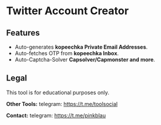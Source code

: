 # Twitter Account Creator


## Features
- Auto-generates **kopeechka Private Email Addresses**.
- Auto-fetches OTP from **kopeechka Inbox**.
- Auto-Captcha-Solver **Capsolver/Capmonster and more**.


## Legal
This tool is for educational purposes only.


**Other Tools:** telegram: https://t.me/toolsocial

**Contact:** telegram: https://t.me/pinkblau
